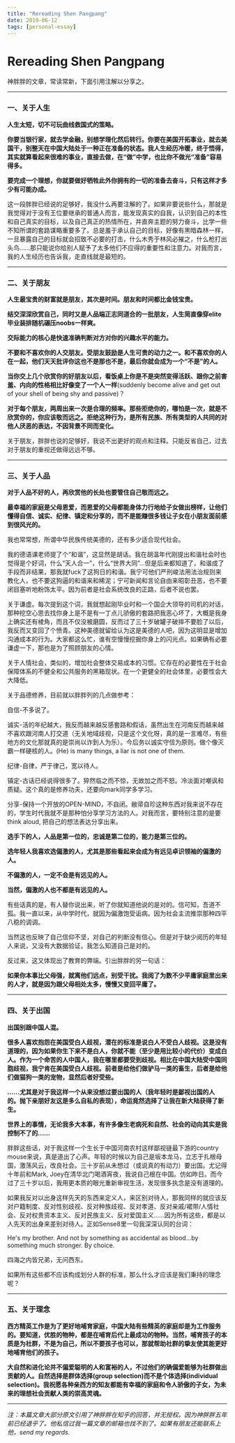 ```yaml
---
title: "Rereading Shen Pangpang"
date: 2019-06-12
tags: [personal-essay]
---
```


# Rereading Shen Pangpang

神胖胖的文章，常读常新，下面引用注解以分享之。

---

### 一、关于人生


**人生太短，切不可玩曲线救国式的策略。**

**你要当银行家，就去学金融，别想学理化然后转行。你要在美国开拓事业，就去美国干，别整天在中国大陆处于一种正在准备的状态。我人生经历冷暖，终于悟得，其实就算看起来很难的事业，直接去做，在“做”中学，也比你不做光“准备”容易得多。**

**要完成一个理想，你就要做好牺牲此外你拥有的一切的准备去奋斗，只有这样才多少有可能办成。**

这一段胖胖已经说的足够好，我没什么再要注解的了。如果非要说些什么，那就是我觉得对于没有王位要继承的普通人而言，能发现真实的自我，认识到自己的本性和自己真实的目标，以及自己真正的热情所在，并直奔主题的努力奋斗，比学一些不知所谓的套路谋略重要多了。总是羞于承认自己的目标，好像有黑暗森林一样，一旦暴露自己的目标就会招致不必要的打击，什么木秀于林风必摧之，什么枪打出头鸟……那只能说你给别人赋予了太多他们不应得的重要性和注意力。对我而言，我的人生经历也告诉我，走直线就是最短的。

---

### 二、关于朋友


**人生最宝贵的财富就是朋友，其次是时间。朋友和时间都比金钱宝贵。**

**结交深深欣赏自己，同时又是人品端正志同道合的一批朋友，人生简直像穿elite毕业装排随机碾压noobs一样爽。**

**交际能力的核心是快速准确判断对方对你的兴趣水平的能力。**

**不要和不喜欢你的人交朋友。受朋友鼓励是人生可贵的动力之一。和不喜欢你的人在一起，他们天天批评你这也不是那也不是，最后你就会成为一个“不是”的人。**

**当你交上几个欣赏你的好朋友以后，看饭桌上你是不是突然变得活跃、跟你之前害羞、内向的性格相比好像变了一个人一样**(suddenly become alive and get out of your shell of being shy and passive)？

**对于每个朋友，两周出来一次是合理的频率。那些拒绝你的，哪怕是一次，就是不欣赏你的，你应该敬而远之。拒绝这种行为，是所有民族、所有类型的人共同的对他人厌恶的表达，不因背景不同而变化。**

关于朋友，胖胖也说的足够好，我说不出更好的观点和注释。只能反省自己，过去对于朋友的重视还做得远远不够。

---

### 三、关于人品


**对于人品不好的人，再欣赏他的长处也要管住自己敬而远之。**

**最幸福的家庭是父母恩爱，而恩爱的父母都能身体力行地给子女做出榜样，让他们懂得自信、诚实、纪律、镇定和分享的，而不是能赚很多钱让子女在小朋友面前感到很风光的。**

我也常常想，所谓中华民族传统美德的，还有多少适合现代社会。

我的德语课老师提了个“和谐”，这显然是胡话。我在胡温年代刚提出和谐社会时也觉得是个好词，什么“天人合一”，什么“世界大同”…但是后来都知道了，和谐成了手段而非结果，那我就fuck了这狗日的和谐。我宁可他们严刑峻法用法治规则来教化人，也不要这狗逼的和谐来和稀泥；宁可新闻和言论自由来昭彰丑恶，也不要闭目塞听地粉饰太平。因为前者是社会系统改良的正路，后者不说也罢。

关于谦虚。每次提到这个词，我就想起刚毕业时和一个国企大领导的司机的对话，那种挖空心思去找你身上是不是有一丁点儿骄傲的套路把我恶心坏了，大概是我身上确实还有棱角，而且不仅没被磨圆，反而过了三十岁破罐子破摔不要脸了以后，我反而又变回了个愤青。这种美德就留给认为这是美德的人吧，因为这明显是增加沟通成本的行为。大家都这么忙，谁有空慢慢挖掘你身上的闪光点。如果确有必要谦虚一下，那也是为了照顾朋友的心情。

关于人情社会，类似的，增加社会整体交易成本的习惯。它存在的必要性在于社会保障体系的不健全和公共服务的黑箱现状。在一个更健全的社会体里，必要性会大大降低。

关于品德修养，目前就以胖胖列的几点做参考：

自信-不多说了。

诚实-活的年纪越大，我反而越来越反感套路和假话，虽然出生在河南反而越来越不喜欢跟河南人打交道（无关地域歧视，只是这个文化呀，真的是一言难尽，有些地方的文化那就真的是崇尚以诈到人为乐）。今后务以诚实守信为原则。做个像灭霸一样硬核的人。(He) is many things, a liar is not one of them.

纪律-自律，严于律己，宽以待人。

镇定-古话已经说得很多了。猝然临之而不惊，无故加之而不怒。冷淡面对嘲讽和质疑。这个真的是修养功夫，还要向mark同学多学习。

分享-保持一个开放的OPEN-MIND，不自闭。敝帚自珍这种东西对我来说不存在的，学生时代我就不是那种怕分享学习方法的人。对我而言，要特别注意的是要think aloud, 把自己的想法表达分享出来。

**选手下的人，人品是第一位的，忠诚是第二位的，能力是第三位的。**

**选年轻人我喜欢选偏激的人，尤其是那些看起来会成为有远见卓识领袖的偏激的人。**

**不偏激的人，一定不会是有远见的人。**

**当然，偏激的人也不都是有远见的人。**

有些话真的是，有人替你说出来，听了你就知道他说的是对的。信可知，吾道不孤。我一直以来，从中学时代，就因为偏激饱受诟病。因为社会主流推崇那种四平八稳的调调。

当然这也反映了自己信仰不坚，对自己的判断没有信心。但是对于缺少阅历的年轻人来说，又没有大数据验证，我怎么知道自己是对的。

反过来，这又体现出了教育的弊端。引出胖胖的另一句话：

**如果你本事比父母强，就离他们远点，别受干扰。我阅了为数不少平庸家庭里出来的人才，就是因为跟父母相处太多，慢慢又变回平庸了。**

---

### 四、关于出国


**出国别跟中国人混。**

**很多人喜欢抱怨在美国受白人歧视，潜在的标准是说白人不受白人歧视。这是没有道理的，因为如果你生下来不是白人，你就不能（至少是用比较小的代价）变成白人。作为一个命苦的人中国人，我在哪里都要受到歧视。相比在中国大陆受中国同胞歧视，我宁肯在美国受白人歧视。前者是给他们做驴马一类的畜生，后者是给他们做猫狗一类的宠物，显然后者好受些。**

**……尤其是对于我这样一个从来没想过要出国的人（我年轻时是鄙视出国的人的。抛下亲朋好友这是多么自私的表现），命运竟然选择了让我在新大陆获得了新生。**

**世界上的事情，无论我多大本事，有许多像生老病死和自然、社会的动向其实是我控制不了的……**

胖胖这些话，对于我这样一个生长于中国河南农村这样鄙视链最下游的country mouse来说，真是道出了心声。年轻的时候以为自己是坂本龙马，立志于扎根母国，激荡风云，改良社会。三十岁前从未想过（或说真的有动力）要出国。尤记得十年前和Mark, Joey在清华北门喝酒宵夜，我说自己根在中国。仿如昨日。而今过了三十岁以后，我用更本质的眼光重新审视生活，发现很多执念是没有道理的。

如果我反对以出身这样先天的东西来定义人，来区别对待人，那我同样的就应该反对户籍制度、反对性别歧视、反对种族歧视、反对孝道、反对亲戚/裙带/人情社会、反对权贵资本主义、反对民族主义、反对爱国主义……因为所有这些，都是以人先天的出身来差别对待人。正如Sense8里一句我深深认同的台词：

He's my brother. And not by something as accidental as blood...by something much stronger. By choice.

四海之内皆兄弟，无问西东。

如果所有这些都不应该构成划分人群的标准，那么什么才应该是我们秉持的理念呢？

---

### 五、关于理念


**西方精英工作是为了更好地哺育家庭，中国大陆有些精英的家庭却是为工作服务的。要知道，优胜的物种，都是在哺育后代上最成功的物种。当然，哺育孩子的本质是为社群，不是为自己，所以不要孩子也可以，那就帮助社群的挚友使其能更好地哺育他们的孩子。**

**大自然和进化论并不偏爱聪明的人和富裕的人，不过他们的确偏爱能够为社群做出贡献的人。自然选择是群体选择(group selection)而不是个体选择(individual selection)。我祝愿各种亲西方的知友都能有幸福的家庭和令人骄傲的子女，为未来的理想社会贡献人类的崇高灵魂。**

---

*注：本篇文章大部分原文引用了神胖胖在知乎的回答，并无授权。因为神胖胖五年前已经退乎了。他私信过我一篇文章的邮箱也找不到了。如果有朋友还能联系上他，send my regards.*
